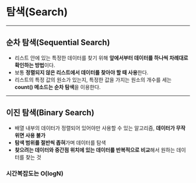 # 탐색(Search)

---
## 순차 탐색(Sequential Search)
- 리스트 안에 있는 특정한 데이터를 찾기 위해 **앞에서부터 데이터를 하나씩 차례대로 확인하는 방법**이다.
- 보통 **정렬되지 않은 리스트에서 데이터를 찾아야 할 때 사용**한다.
- 리스트의 특정 값의 원소가 있는지, 특정한 값을 가지는 원소의 개수를 세는 **count() 메소드는 순차 탐색**을 이용한다.

---
## 이진 탐색(Binary Search)
- 배열 내부의 데이터가 정렬되어 있어야만 사용할 수 있는 알고리즘, **데이터가 무작위면 사용 불가**
- **탐색 범위를 절반씩 좁혀**가며 데이터를 탐색
- **찾으려는 데이터와 중간점 위치에 있는 데이터를 반복적으로 비교**해서 원하는 데이터를 찾는 것

### 시간복잡도는 O(logN)
